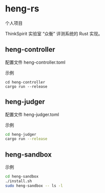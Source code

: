 # heng-rs

个人项目

ThinkSpirit 实验室 “众衡” 评测系统的 Rust 实现。

## heng-controller

配置文件 heng-controller.toml

示例

```
cd heng-controller
cargo run --release
```
## heng-judger

配置文件 heng-judger.toml

示例

```bash
cd heng-judger
cargo run --release
```

## heng-sandbox

示例

```bash
cd heng-sandbox
./install.sh
sudo heng-sandbox -- ls -l
```
